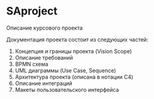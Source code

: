 # SAproject

Описание курсового проекта

Документация проекта состоит из следующих частей:

1. Концепция и границы проекта (Vision Scope)
2. Описание требований
3. BPMN схема
4. UML диаграммы (Use Case, Sequence)
5. Архитектура проекта (описана в нотации C4)
6. Описание интеграций 
7. Макеты пользовательского интерфейса 

